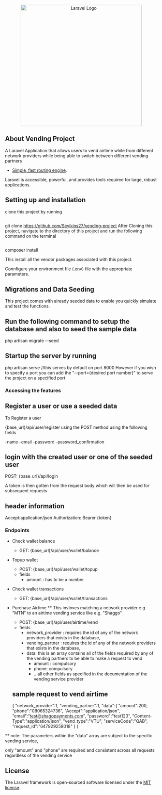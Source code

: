 <p align="center"><a href="https://laravel.com" target="_blank"><img src="https://raw.githubusercontent.com/laravel/art/master/logo-lockup/5%20SVG/2%20CMYK/1%20Full%20Color/laravel-logolockup-cmyk-red.svg" width="400" alt="Laravel Logo"></a></p>



## About Vending Project

A Laravel Application that allows users to vend airtime while from different network providers while being able to switch between different vending partners

- [Simple, fast routing engine](https://laravel.com/docs/routing).

Laravel is accessible, powerful, and provides tools required for large, robust applications.

## Setting up and installation

clone this project by running 
##
<tab><tab>git clone https://github.com/Seyikins27/vending-project
After Cloning this project, navigate to the directory of this project and run the following command on the terminal
##
<tab><tab>composer install

This install all the vendor packages associated with this project.

Connfigure your environment file (.env) file with the appropriate parameters.

## Migrations and Data Seeding
This project comes with already seeded data to enable you quickly simulate and test the functions.

## Run the following command to setup the database and also to seed the sample data
<tab><tab>php artisan migrate --seed

## Startup the server by running 
<tab><tab>php artisan serve  //this serves by default on port 8000
However if you wish to specify a port you can add the "--port={desired port number}" to serve the project on a specified port

### Accessing the features

## Register a user or use a seeded data

To Register a user 

{base_url}/api/user/register using the POST method using the following fields

-name 
-email
-password
-password_confirmation

## login with the created user or one of the seeded user
POST: {base_url}/api/login 

A token is then gotten from the request body which will then be used for subsequent requests

## header information
Accept:application/json
Authorization: Bearer {token}

### Endpoints
- Check wallet balance
    - GET: {base_url}/api/user/wallet/balance

- Topup wallet
    - POST: {base_url}/api/user/wallet/topup
    - fields
        - amount : has to be a number

- Check wallet transactions
    - GET: {base_url}/api/user/wallet/transactions
 
- Purchase Airtime
** This invloves matching a network provider e.g "MTN" to an airtime vending service like e.g. "Shaggo"

    - POST: {base_url}/api/user/airtime/vend
    - fields
        - network_provider : requires the id of any of the network providers that exists in the database,
        - vending_partner : requires the id of any of the network providers that exists in the database,
        - data: this is an array contains all of the fields required by any of the vending partners to be able to make a request to vend
          - amount : compulsory
          - phone: compulsory
          - .. all other fields as specified in the documentation of the vending service provider

    ## sample request to vend airtime
    {
      "network_provider":1,
      "vending_partner":1,
      "data":{
         "amount":200,
         "phone":"08065324736",
         "Accept":"application/json",
         "email":"test@shagopayments.com",
         "password":"test123",
         "Content-Type":"application/json",
         "vend_type":"VTU",
         "serviceCode":"QAB",
         "request_id":"647929258018"
      }
    }

** note: The parameters within the "data" array are subject to the specific vending service, 

only "amount" and "phone" are required and consistent across all requests regardless of the vending service


## License

The Laravel framework is open-sourced software licensed under the [MIT license](https://opensource.org/licenses/MIT).
